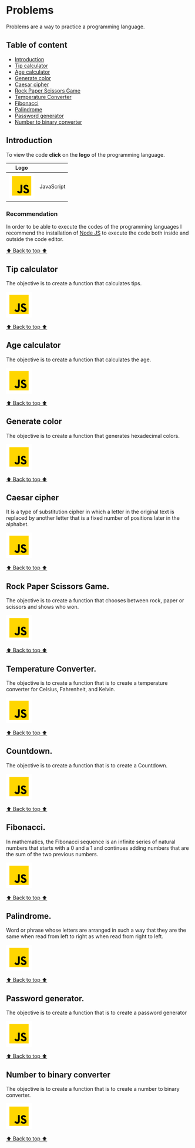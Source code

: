 # Problems

Problems are a way to practice a programming language.

## Table of content

- [Introduction](#introduction)
- [Tip calculator](#tip-calculator)
- [Age calculator](#age-calculator)
- [Generate color](#generate-color)
- [Caesar cipher](#caesar-cipher)
- [Rock Paper Scissors Game](#rock-paper-scissors-game)
- [Temperature Converter](#temperature-converter)
- [Fibonacci](#fibonacci)
- [Palindrome](#palindrome)
- [Password generator](#password-generator)
- [Number to binary converter](#number-to-binary-converter)

## Introduction

To view the code **click** on the **logo** of the programming language.

| Logo                      |            |
| ------------------------- | ---------- |
| ![JS](/assets/svg/js.svg) | JavaScript |

### Recommendation

In order to be able to execute the codes of the programming languages I recommend the installation of [Node JS](https://nodejs.org/en) to execute the code both inside and outside the code editor.

[⬆️ Back to top ⬆️](#problems)

## Tip calculator

The objective is to create a function that calculates tips.

[![JS](/assets/svg/js.svg)](/javascript/01-tip-calculator.js)

[⬆️ Back to top ⬆️](#problems)

## Age calculator

The objective is to create a function that calculates the age.

[![JS](/assets/svg/js.svg)](/javascript/02-age-calculator.js)

[⬆️ Back to top ⬆️](#problems)

## Generate color

The objective is to create a function that generates hexadecimal colors.

[![JS](/assets/svg/js.svg)](/javascript/03-generate-color.js)

[⬆️ Back to top ⬆️](#problems)

## Caesar cipher

It is a type of substitution cipher in which a letter in the original text is replaced by another letter that is a fixed number of positions later in the alphabet.

[![JS](/assets/svg/js.svg)](/javascript/04-caesar-cipher.js)

[⬆️ Back to top ⬆️](#problems)

## Rock Paper Scissors Game.

The objective is to create a function that chooses between rock, paper or scissors and shows who won.

[![JS](/assets/svg/js.svg)](/javascript/05-rock-paper-scissors-game.js)

[⬆️ Back to top ⬆️](#problems)

## Temperature Converter.

The objective is to create a function that is to create a temperature converter for Celsius, Fahrenheit, and Kelvin.

[![JS](/assets/svg/js.svg)](/javascript/06-temperature-converter.js)

[⬆️ Back to top ⬆️](#problems)

## Countdown.

The objective is to create a function that is to create a Countdown.

[![JS](/assets/svg/js.svg)](/javascript/07-countdown.js)

[⬆️ Back to top ⬆️](#problems)

## Fibonacci.

In mathematics, the Fibonacci sequence is an infinite series of natural numbers that starts with a 0 and a 1 and continues adding numbers that are the sum of the two previous numbers.

[![JS](/assets/svg/js.svg)](/javascript/08-fibonacci.js)

[⬆️ Back to top ⬆️](#problems)

## Palindrome.

Word or phrase whose letters are arranged in such a way that they are the same when read from left to right as when read from right to left.

[![JS](/assets/svg/js.svg)](/javascript/09-palindrome.js)

[⬆️ Back to top ⬆️](#problems)

## Password generator.

The objective is to create a function that is to create a password generator

[![JS](/assets/svg/js.svg)](/javascript/10-password-generator.js)

[⬆️ Back to top ⬆️](#problems)

## Number to binary converter

The objective is to create a function that is to create a number to binary converter.

[![JS](/assets/svg/js.svg)](/javascript/11-number-to-binary-converter.js)

[⬆️ Back to top ⬆️](#problems)
